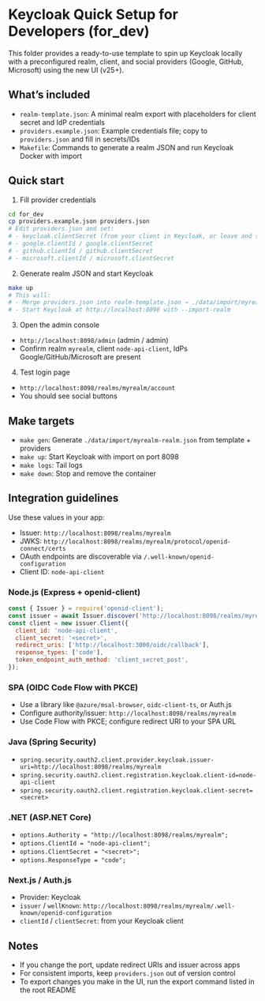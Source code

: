 # Keycloak Quick Setup for Developers (for_dev)

This folder provides a ready-to-use template to spin up Keycloak locally with a preconfigured realm, client, and social providers (Google, GitHub, Microsoft) using the new UI (v25+).

## What’s included

- `realm-template.json`: A minimal realm export with placeholders for client secret and IdP credentials
- `providers.example.json`: Example credentials file; copy to `providers.json` and fill in secrets/IDs
- `Makefile`: Commands to generate a realm JSON and run Keycloak Docker with import

## Quick start

1) Fill provider credentials

```bash
cd for_dev
cp providers.example.json providers.json
# Edit providers.json and set:
# - keycloak.clientSecret (from your client in Keycloak, or leave and set later)
# - google.clientId / google.clientSecret
# - github.clientId / github.clientSecret
# - microsoft.clientId / microsoft.clientSecret
```

2) Generate realm JSON and start Keycloak

```bash
make up
# This will:
# - Merge providers.json into realm-template.json → ./data/import/myrealm-realm.json
# - Start Keycloak at http://localhost:8098 with --import-realm
```

3) Open the admin console

- `http://localhost:8098/admin` (admin / admin)
- Confirm realm `myrealm`, client `node-api-client`, IdPs Google/GitHub/Microsoft are present

4) Test login page

- `http://localhost:8098/realms/myrealm/account`
- You should see social buttons

## Make targets

- `make gen`: Generate `./data/import/myrealm-realm.json` from template + providers
- `make up`: Start Keycloak with import on port 8098
- `make logs`: Tail logs
- `make down`: Stop and remove the container

## Integration guidelines

Use these values in your app:

- Issuer: `http://localhost:8098/realms/myrealm`
- JWKS: `http://localhost:8098/realms/myrealm/protocol/openid-connect/certs`
- OAuth endpoints are discoverable via `/.well-known/openid-configuration`
- Client ID: `node-api-client`

### Node.js (Express + openid-client)

```js
const { Issuer } = require('openid-client');
const issuer = await Issuer.discover('http://localhost:8098/realms/myrealm');
const client = new issuer.Client({
  client_id: 'node-api-client',
  client_secret: '<secret>',
  redirect_uris: ['http://localhost:3000/oidc/callback'],
  response_types: ['code'],
  token_endpoint_auth_method: 'client_secret_post',
});
```

### SPA (OIDC Code Flow with PKCE)

- Use a library like `@azure/msal-browser`, `oidc-client-ts`, or Auth.js
- Configure authority/issuer: `http://localhost:8098/realms/myrealm`
- Use Code Flow with PKCE; configure redirect URI to your SPA URL

### Java (Spring Security)

- `spring.security.oauth2.client.provider.keycloak.issuer-uri=http://localhost:8098/realms/myrealm`
- `spring.security.oauth2.client.registration.keycloak.client-id=node-api-client`
- `spring.security.oauth2.client.registration.keycloak.client-secret=<secret>`

### .NET (ASP.NET Core)

- `options.Authority = "http://localhost:8098/realms/myrealm";`
- `options.ClientId = "node-api-client";`
- `options.ClientSecret = "<secret>";`
- `options.ResponseType = "code";`

### Next.js / Auth.js

- Provider: Keycloak
- `issuer` / `wellKnown`: `http://localhost:8098/realms/myrealm/.well-known/openid-configuration`
- `clientId` / `clientSecret`: from your Keycloak client

## Notes

- If you change the port, update redirect URIs and issuer across apps
- For consistent imports, keep `providers.json` out of version control
- To export changes you make in the UI, run the export command listed in the root README
